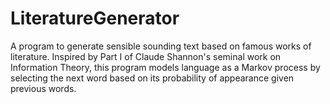 LiteratureGenerator
===================

A program to generate sensible sounding text based on famous works of literature. Inspired by Part I of Claude Shannon's seminal work on Information Theory, this program models language as a Markov process by selecting the next word based on its probability of appearance given previous words. 
